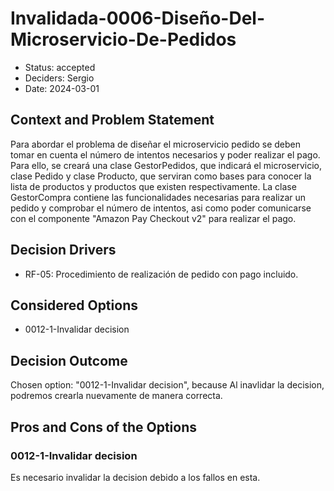 # Invalidada-0006-Diseño-Del-Microservicio-De-Pedidos

* Status: accepted
* Deciders: Sergio
* Date: 2024-03-01

## Context and Problem Statement

Para abordar el problema de diseñar el microservicio pedido se deben tomar en cuenta el número de intentos necesarios y poder realizar el pago. Para ello, se creará una clase GestorPedidos, que indicará el microservicio, clase Pedido y clase Producto, que serviran como bases para conocer la lista de productos y productos que existen respectivamente. La clase GestorCompra contiene las funcionalidades necesarias para realizar un pedido y comprobar el número de intentos, asi como poder comunicarse con el componente "Amazon Pay Checkout v2" para realizar el pago.

## Decision Drivers

* RF-05: Procedimiento de realización de pedido con pago incluido.

## Considered Options

* 0012-1-Invalidar decision

## Decision Outcome

Chosen option: "0012-1-Invalidar decision", because Al inavlidar la decision, podremos crearla nuevamente de manera correcta.

## Pros and Cons of the Options

### 0012-1-Invalidar decision

Es necesario invalidar la decision debido a los fallos en esta.

